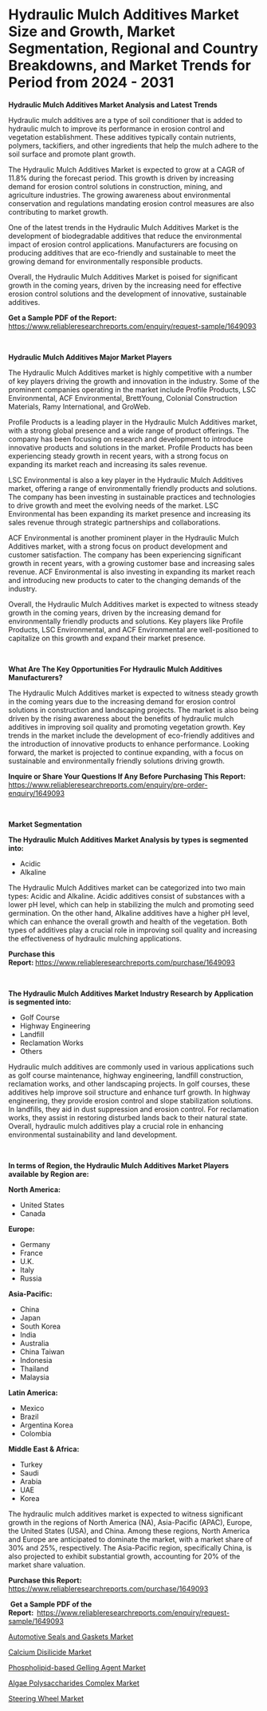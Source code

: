 <p><h1>Hydraulic Mulch Additives Market Size and Growth, Market Segmentation, Regional and Country Breakdowns, and Market Trends for Period from 2024 -  2031</h1></p><p><strong>Hydraulic Mulch Additives Market Analysis and Latest Trends</strong></p>
<p><p>Hydraulic mulch additives are a type of soil conditioner that is added to hydraulic mulch to improve its performance in erosion control and vegetation establishment. These additives typically contain nutrients, polymers, tackifiers, and other ingredients that help the mulch adhere to the soil surface and promote plant growth.</p><p>The Hydraulic Mulch Additives Market is expected to grow at a CAGR of 11.8% during the forecast period. This growth is driven by increasing demand for erosion control solutions in construction, mining, and agriculture industries. The growing awareness about environmental conservation and regulations mandating erosion control measures are also contributing to market growth.</p><p>One of the latest trends in the Hydraulic Mulch Additives Market is the development of biodegradable additives that reduce the environmental impact of erosion control applications. Manufacturers are focusing on producing additives that are eco-friendly and sustainable to meet the growing demand for environmentally responsible products.</p><p>Overall, the Hydraulic Mulch Additives Market is poised for significant growth in the coming years, driven by the increasing need for effective erosion control solutions and the development of innovative, sustainable additives.</p></p>
<p><strong>Get a Sample PDF of the Report:&nbsp;</strong> <a href="https://www.reliableresearchreports.com/enquiry/request-sample/1649093">https://www.reliableresearchreports.com/enquiry/request-sample/1649093</a></p>
<p>&nbsp;</p>
<p><strong>Hydraulic Mulch Additives Major Market Players</strong></p>
<p><p>The Hydraulic Mulch Additives market is highly competitive with a number of key players driving the growth and innovation in the industry. Some of the prominent companies operating in the market include Profile Products, LSC Environmental, ACF Environmental, BrettYoung, Colonial Construction Materials, Ramy International, and GroWeb.</p><p>Profile Products is a leading player in the Hydraulic Mulch Additives market, with a strong global presence and a wide range of product offerings. The company has been focusing on research and development to introduce innovative products and solutions in the market. Profile Products has been experiencing steady growth in recent years, with a strong focus on expanding its market reach and increasing its sales revenue.</p><p>LSC Environmental is also a key player in the Hydraulic Mulch Additives market, offering a range of environmentally friendly products and solutions. The company has been investing in sustainable practices and technologies to drive growth and meet the evolving needs of the market. LSC Environmental has been expanding its market presence and increasing its sales revenue through strategic partnerships and collaborations.</p><p>ACF Environmental is another prominent player in the Hydraulic Mulch Additives market, with a strong focus on product development and customer satisfaction. The company has been experiencing significant growth in recent years, with a growing customer base and increasing sales revenue. ACF Environmental is also investing in expanding its market reach and introducing new products to cater to the changing demands of the industry.</p><p>Overall, the Hydraulic Mulch Additives market is expected to witness steady growth in the coming years, driven by the increasing demand for environmentally friendly products and solutions. Key players like Profile Products, LSC Environmental, and ACF Environmental are well-positioned to capitalize on this growth and expand their market presence.</p></p>
<p>&nbsp;</p>
<p><strong>What Are The Key Opportunities For Hydraulic Mulch Additives Manufacturers?</strong></p>
<p><p>The Hydraulic Mulch Additives market is expected to witness steady growth in the coming years due to the increasing demand for erosion control solutions in construction and landscaping projects. The market is also being driven by the rising awareness about the benefits of hydraulic mulch additives in improving soil quality and promoting vegetation growth. Key trends in the market include the development of eco-friendly additives and the introduction of innovative products to enhance performance. Looking forward, the market is projected to continue expanding, with a focus on sustainable and environmentally friendly solutions driving growth.</p></p>
<p><strong>Inquire or Share Your Questions If Any Before Purchasing This Report:</strong> <a href="https://www.reliableresearchreports.com/enquiry/pre-order-enquiry/1649093">https://www.reliableresearchreports.com/enquiry/pre-order-enquiry/1649093</a></p>
<p>&nbsp;</p>
<p><strong>Market Segmentation</strong></p>
<p><strong>The Hydraulic Mulch Additives Market Analysis by types is segmented into:</strong></p>
<p><ul><li>Acidic</li><li>Alkaline</li></ul></p>
<p><p>The Hydraulic Mulch Additives market can be categorized into two main types: Acidic and Alkaline. Acidic additives consist of substances with a lower pH level, which can help in stabilizing the mulch and promoting seed germination. On the other hand, Alkaline additives have a higher pH level, which can enhance the overall growth and health of the vegetation. Both types of additives play a crucial role in improving soil quality and increasing the effectiveness of hydraulic mulching applications.</p></p>
<p><strong>Purchase this Report:&nbsp;</strong><a href="https://www.reliableresearchreports.com/purchase/1649093">https://www.reliableresearchreports.com/purchase/1649093</a></p>
<p>&nbsp;</p>
<p><strong>The Hydraulic Mulch Additives Market Industry Research by Application is segmented into:</strong></p>
<p><ul><li>Golf Course</li><li>Highway Engineering</li><li>Landfill</li><li>Reclamation Works</li><li>Others</li></ul></p>
<p><p>Hydraulic mulch additives are commonly used in various applications such as golf course maintenance, highway engineering, landfill construction, reclamation works, and other landscaping projects. In golf courses, these additives help improve soil structure and enhance turf growth. In highway engineering, they provide erosion control and slope stabilization solutions. In landfills, they aid in dust suppression and erosion control. For reclamation works, they assist in restoring disturbed lands back to their natural state. Overall, hydraulic mulch additives play a crucial role in enhancing environmental sustainability and land development.</p></p>
<p>&nbsp;</p>
<p><strong>In terms of Region, the Hydraulic Mulch Additives Market Players available by Region are:</strong></p>
<p>
    <p> <strong> North America: </strong>
        <ul>
            <li>United States</li>
            <li>Canada</li>
        </ul>
        </p> 
    <p> <strong> Europe: </strong>
        <ul>
            <li>Germany</li>
            <li>France</li>
            <li>U.K.</li>
            <li>Italy</li>
            <li>Russia</li>
        </ul>
        </p> 
    <p> <strong> Asia-Pacific: </strong>
        <ul>
            <li>China</li>
            <li>Japan</li>
            <li>South Korea</li>
            <li>India</li>
            <li>Australia</li>
            <li>China Taiwan</li>
            <li>Indonesia</li>
            <li>Thailand</li>
            <li>Malaysia</li>
        </ul>
        </p> 
    <p> <strong> Latin America: </strong>
        <ul>
            <li>Mexico</li>
            <li>Brazil</li>
            <li>Argentina Korea</li>
            <li>Colombia</li>
        </ul>
        </p> 
    <p> <strong> Middle East & Africa: </strong>
        <ul>
            <li>Turkey</li>
            <li>Saudi</li>
            <li>Arabia</li>
            <li>UAE</li>
            <li>Korea</li>
        </ul>
    </p>
    </p>
<p><p>The hydraulic mulch additives market is expected to witness significant growth in the regions of North America (NA), Asia-Pacific (APAC), Europe, the United States (USA), and China. Among these regions, North America and Europe are anticipated to dominate the market, with a market share of 30% and 25%, respectively. The Asia-Pacific region, specifically China, is also projected to exhibit substantial growth, accounting for 20% of the market share valuation.</p></p>
<p><strong>Purchase this Report: </strong><a href="https://www.reliableresearchreports.com/purchase/1649093">https://www.reliableresearchreports.com/purchase/1649093</a></p>
<p>&nbsp;<strong>Get a Sample PDF of the Report:&nbsp;&nbsp;</strong><a href="https://www.reliableresearchreports.com/enquiry/request-sample/1649093">https://www.reliableresearchreports.com/enquiry/request-sample/1649093</a></p>
<p><strong></strong></p>
<p><p><a href="https://medium.com/@aleenstokes34346/decoding-automotive-seals-and-gaskets-market-metrics-market-share-trends-and-growth-patterns-00aeb06c8009">Automotive Seals and Gaskets Market</a></p><p><a href="https://medium.com/@samirmayert_36715/calcium-disilicide-market-the-key-to-successful-business-strategy-forecast-till-2031-0a8aa5d31551">Calcium Disilicide Market</a></p><p><a href="https://github.com/arionmp/Market-Research-Report-List-2/blob/main/phospholipid-based-gelling-agent-market.md">Phospholipid-based Gelling Agent Market</a></p><p><a href="https://github.com/pgtimber/Market-Research-Report-List-1/blob/main/algae-polysaccharides-complex-market.md">Algae Polysaccharides Complex Market</a></p><p><a href="https://medium.com/@aleenstokes34346/steering-wheel-market-outlook-industry-overview-and-forecast-2024-to-2031-9cdaa86c6314">Steering Wheel Market</a></p></p>